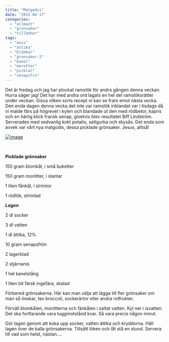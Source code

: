 ```yaml
---
title: "Matgodis"
date: "2015-04-17"
categories: 
  - "allmant"
  - "gronsaker"
  - "tillbehor"
tags: 
  - "anis"
  - "attika"
  - "blomkal"
  - "gronsaker-2"
  - "kanel"
  - "morotter"
  - "picklat"
  - "senapsfro"
---
```


Det är fredag och jag har plockat ramslök för andra gången denna veckan. Hurra säger jag! Det har med andra ord lagats en hel del ramslöksrätter under veckan. Gissa vilken sorts recept ni kan se fram emot nästa vecka. Den enda dagen denna vecka det inte var ramslök inblandat var i tisdags då vi malde färs på högrevet i kylen och blandade ut den med rödbetor, kapris och en härlig klick fransk senap, givetvis blev resultatet Biff Lindström. Serverades med sedvanlig kokt potatis, saltgurka och skysås. Det enda som avvek var vårt nya matgodis, dessa picklade grönsaker. Jesus, alltså!

[![image](/static/img/image8-1024x768.jpg)](http://import.local/wp-content/uploads/2015/04/image8.jpg)

 

**Picklade grönsaker**

150 gram blomkål, i små buketter

150 gram morötter, i slantar

1 liten fånkål, i strimlor

1 rödlök, strimlad

_**Lagen**_

2 dl socker

3 dl vatten

1 dl ättika, 12%

10 gram senapsfrön

2 lagerblad

2 stjärnanis

1 hel kanelstång

1 liten bit färsk ingefära, skalad

Förbered grönsakerna. Här kan man välja att lägga till fler grönsaker om man så önskar, tex broccoli, sockerärtor eller andra rotfrukter.

Förväll blomkålen, morötterna och fänkålen i saltat vatten. Kyl ner i isvatten. Det ska fortfarande vara tuggmotstånd kvar. Så vara precis någon minut.

Gör lagen genom att koka upp socker, vatten ättika och kryddorna. Häll lagen över de kalla grönsakerna. Tillsätt löken och låt stå en stund. Servera till vad som helst, nästan....
